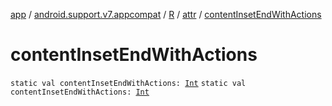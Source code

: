 [app](../../../index.md) / [android.support.v7.appcompat](../../index.md) / [R](../index.md) / [attr](index.md) / [contentInsetEndWithActions](./content-inset-end-with-actions.md)

# contentInsetEndWithActions

`static val contentInsetEndWithActions: `[`Int`](https://kotlinlang.org/api/latest/jvm/stdlib/kotlin/-int/index.html)
`static val contentInsetEndWithActions: `[`Int`](https://kotlinlang.org/api/latest/jvm/stdlib/kotlin/-int/index.html)